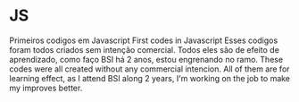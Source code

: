 # JS
Primeiros codigos em Javascript
First codes in Javascript
Esses codigos foram todos criados sem intenção comercial.
Todos eles são de efeito de aprendizado, como faço BSI há 2 anos, estou engrenando 
no ramo.
These codes were all created without any commercial intencion. 
All of them are for learning effect, as I attend BSI along 2 years, 
I'm working on the job to make my improves better.
